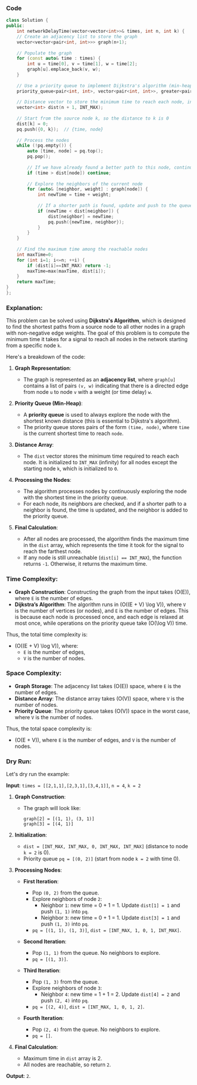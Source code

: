 ### Code
```cpp
class Solution {
public:
    int networkDelayTime(vector<vector<int>>& times, int n, int k) {
    // Create an adjacency list to store the graph
    vector<vector<pair<int, int>>> graph(n+1);
    
    // Populate the graph
    for (const auto& time : times) {
        int u = time[0], v = time[1], w = time[2];
        graph[u].emplace_back(v, w);
    }
    
    // Use a priority queue to implement Dijkstra's algorithm (min-heap)
    priority_queue<pair<int, int>, vector<pair<int, int>>, greater<pair<int, int>>> pq;
    
    // Distance vector to store the minimum time to reach each node, initialized to infinity
    vector<int> dist(n + 1, INT_MAX);
    
    // Start from the source node k, so the distance to k is 0
    dist[k] = 0;
    pq.push({0, k});  // {time, node}
    
    // Process the nodes
    while (!pq.empty()) {
        auto [time, node] = pq.top();
        pq.pop();
        
        // If we have already found a better path to this node, continue
        if (time > dist[node]) continue;
        
        // Explore the neighbors of the current node
        for (auto& [neighbor, weight] : graph[node]) {
            int newTime = time + weight;
            
            // If a shorter path is found, update and push to the queue
            if (newTime < dist[neighbor]) {
                dist[neighbor] = newTime;
                pq.push({newTime, neighbor});
            }
        }
    }
    
    // Find the maximum time among the reachable nodes
    int maxTime=0;
    for (int i=1; i<=n; ++i) {
        if (dist[i]==INT_MAX) return -1;
        maxTime=max(maxTime, dist[i]);
    }
    return maxTime;
}
};
```


### Explanation:

This problem can be solved using **Dijkstra's Algorithm**, which is designed to find the shortest paths from a source node to all other nodes in a graph with non-negative edge weights. The goal of this problem is to compute the minimum time it takes for a signal to reach all nodes in the network starting from a specific node `k`.

Here's a breakdown of the code:

1. **Graph Representation**:
   - The graph is represented as an **adjacency list**, where `graph[u]` contains a list of pairs `(v, w)` indicating that there is a directed edge from node `u` to node `v` with a weight (or time delay) `w`.

2. **Priority Queue (Min-Heap)**:
   - A **priority queue** is used to always explore the node with the shortest known distance (this is essential to Dijkstra's algorithm).
   - The priority queue stores pairs of the form `(time, node)`, where `time` is the current shortest time to reach `node`.

3. **Distance Array**:
   - The `dist` vector stores the minimum time required to reach each node. It is initialized to `INT_MAX` (infinity) for all nodes except the starting node `k`, which is initialized to `0`.

4. **Processing the Nodes**:
   - The algorithm processes nodes by continuously exploring the node with the shortest time in the priority queue.
   - For each node, its neighbors are checked, and if a shorter path to a neighbor is found, the time is updated, and the neighbor is added to the priority queue.

5. **Final Calculation**:
   - After all nodes are processed, the algorithm finds the maximum time in the `dist` array, which represents the time it took for the signal to reach the farthest node.
   - If any node is still unreachable (`dist[i] == INT_MAX`), the function returns `-1`. Otherwise, it returns the maximum time.

### Time Complexity:
- **Graph Construction**: Constructing the graph from the input takes \(O(E)\), where `E` is the number of edges.
- **Dijkstra’s Algorithm**: The algorithm runs in \(O((E + V) \log V)\), where `V` is the number of vertices (or nodes), and `E` is the number of edges. This is because each node is processed once, and each edge is relaxed at most once, while operations on the priority queue take \(O(\log V)\) time.
  
Thus, the total time complexity is:
- \(O((E + V) \log V)\), where:
  - `E` is the number of edges,
  - `V` is the number of nodes.

### Space Complexity:
- **Graph Storage**: The adjacency list takes \(O(E)\) space, where `E` is the number of edges.
- **Distance Array**: The distance array takes \(O(V)\) space, where `V` is the number of nodes.
- **Priority Queue**: The priority queue takes \(O(V)\) space in the worst case, where `V` is the number of nodes.

Thus, the total space complexity is:
- \(O(E + V)\), where `E` is the number of edges, and `V` is the number of nodes.

### Dry Run:

Let's dry run the example:

**Input**: `times = [[2,1,1],[2,3,1],[3,4,1]]`, `n = 4`, `k = 2`

1. **Graph Construction**:
   - The graph will look like:
     ```
     graph[2] = [(1, 1), (3, 1)]
     graph[3] = [(4, 1)]
     ```

2. **Initialization**:
   - `dist = [INT_MAX, INT_MAX, 0, INT_MAX, INT_MAX]` (distance to node `k = 2` is 0).
   - Priority queue `pq = [(0, 2)]` (start from node `k = 2` with time 0).

3. **Processing Nodes**:
   - **First Iteration**:
     - Pop `(0, 2)` from the queue.
     - Explore neighbors of node `2`: 
       - Neighbor `1`: new time = 0 + 1 = 1. Update `dist[1] = 1` and push `(1, 1)` into `pq`.
       - Neighbor `3`: new time = 0 + 1 = 1. Update `dist[3] = 1` and push `(1, 3)` into `pq`.
     - `pq = [(1, 1), (1, 3)]`, `dist = [INT_MAX, 1, 0, 1, INT_MAX]`.
   
   - **Second Iteration**:
     - Pop `(1, 1)` from the queue. No neighbors to explore.
     - `pq = [(1, 3)]`.
   
   - **Third Iteration**:
     - Pop `(1, 3)` from the queue.
     - Explore neighbors of node `3`: 
       - Neighbor `4`: new time = 1 + 1 = 2. Update `dist[4] = 2` and push `(2, 4)` into `pq`.
     - `pq = [(2, 4)]`, `dist = [INT_MAX, 1, 0, 1, 2]`.
   
   - **Fourth Iteration**:
     - Pop `(2, 4)` from the queue. No neighbors to explore.
     - `pq = []`.

4. **Final Calculation**:
   - Maximum time in `dist` array is 2.
   - All nodes are reachable, so return `2`.

**Output**: `2`.
